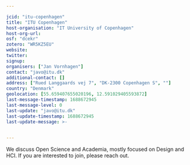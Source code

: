 ```yaml
---

jcid: "itu-copenhagen"
title: "ITU Copenhagen"
host-organisation: "IT University of Copenhagen"
host-org-url: 
osf: "dcekr"
zotero: "WR5KZ5EU"
website: 
twitter: 
signup: 
organisers: ["Jan Vornhagen"]
contact: "javo@itu.dk"
additional-contact: []
address: ["Rued Langgaards vej 7", "DK-2300 Copenhagen S", ""]
country: "Denmark"
geolocation: [55.659407655020196, 12.591029405593872]
last-message-timestamp: 1688672945
last-message-level: 0
last-update: "javo@itu.dk"
last-update-timestamp: 1688672945
last-update-message: >-
  

---
```


We discuss Open Science and Academia, mostly focused on Design and HCI. If you are interested to join, please reach out.
